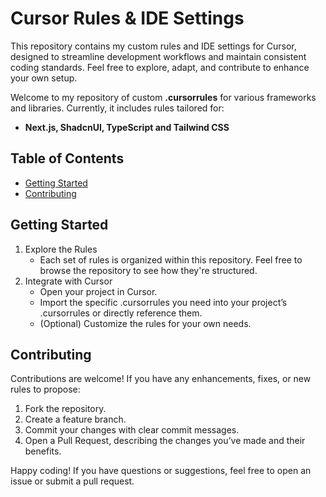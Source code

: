 # Cursor Rules & IDE Settings
This repository contains my custom rules and IDE settings for Cursor, designed to streamline development workflows and maintain consistent coding standards. Feel free to explore, adapt, and contribute to enhance your own setup.

Welcome to my repository of custom **.cursorrules** for various frameworks and libraries. Currently, it includes rules tailored for:
- **Next.js, ShadcnUI, TypeScript and Tailwind CSS**

## Table of Contents
- [Getting Started](#getting-started)
- [Contributing](#contributing)

## Getting Started
1. Explore the Rules
    - Each set of rules is organized within this repository. Feel free to browse the repository to see how they're structured.
2. Integrate with Cursor
    - Open your project in Cursor.
    - Import the specific .cursorrules you need into your project’s .cursorrules or directly reference them.
    - (Optional) Customize the rules for your own needs.

## Contributing

Contributions are welcome! If you have any enhancements, fixes, or new rules to propose:

1. Fork the repository.
2. Create a feature branch.
3. Commit your changes with clear commit messages.
4. Open a Pull Request, describing the changes you’ve made and their benefits.

Happy coding! If you have questions or suggestions, feel free to open an issue or submit a pull request.